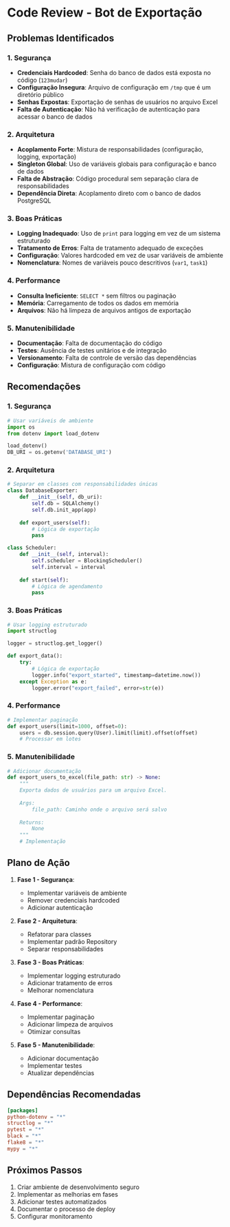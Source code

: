 # Code Review - Bot de Exportação

## Problemas Identificados

### 1. Segurança
- **Credenciais Hardcoded**: Senha do banco de dados está exposta no código (`123mudar`)
- **Configuração Insegura**: Arquivo de configuração em `/tmp` que é um diretório público
- **Senhas Expostas**: Exportação de senhas de usuários no arquivo Excel
- **Falta de Autenticação**: Não há verificação de autenticação para acessar o banco de dados

### 2. Arquitetura
- **Acoplamento Forte**: Mistura de responsabilidades (configuração, logging, exportação)
- **Singleton Global**: Uso de variáveis globais para configuração e banco de dados
- **Falta de Abstração**: Código procedural sem separação clara de responsabilidades
- **Dependência Direta**: Acoplamento direto com o banco de dados PostgreSQL

### 3. Boas Práticas
- **Logging Inadequado**: Uso de `print` para logging em vez de um sistema estruturado
- **Tratamento de Erros**: Falta de tratamento adequado de exceções
- **Configuração**: Valores hardcoded em vez de usar variáveis de ambiente
- **Nomenclatura**: Nomes de variáveis pouco descritivos (`var1`, `task1`)

### 4. Performance
- **Consulta Ineficiente**: `SELECT *` sem filtros ou paginação
- **Memória**: Carregamento de todos os dados em memória
- **Arquivos**: Não há limpeza de arquivos antigos de exportação

### 5. Manutenibilidade
- **Documentação**: Falta de documentação do código
- **Testes**: Ausência de testes unitários e de integração
- **Versionamento**: Falta de controle de versão das dependências
- **Configuração**: Mistura de configuração com código

## Recomendações

### 1. Segurança
```python
# Usar variáveis de ambiente
import os
from dotenv import load_dotenv

load_dotenv()
DB_URI = os.getenv('DATABASE_URI')
```

### 2. Arquitetura
```python
# Separar em classes com responsabilidades únicas
class DatabaseExporter:
    def __init__(self, db_uri):
        self.db = SQLAlchemy()
        self.db.init_app(app)
        
    def export_users(self):
        # Lógica de exportação
        pass

class Scheduler:
    def __init__(self, interval):
        self.scheduler = BlockingScheduler()
        self.interval = interval
        
    def start(self):
        # Lógica de agendamento
        pass
```

### 3. Boas Práticas
```python
# Usar logging estruturado
import structlog

logger = structlog.get_logger()

def export_data():
    try:
        # Lógica de exportação
        logger.info("export_started", timestamp=datetime.now())
    except Exception as e:
        logger.error("export_failed", error=str(e))
```

### 4. Performance
```python
# Implementar paginação
def export_users(limit=1000, offset=0):
    users = db.session.query(User).limit(limit).offset(offset)
    # Processar em lotes
```

### 5. Manutenibilidade
```python
# Adicionar documentação
def export_users_to_excel(file_path: str) -> None:
    """
    Exporta dados de usuários para um arquivo Excel.
    
    Args:
        file_path: Caminho onde o arquivo será salvo
        
    Returns:
        None
    """
    # Implementação
```

## Plano de Ação

1. **Fase 1 - Segurança**:
   - Implementar variáveis de ambiente
   - Remover credenciais hardcoded
   - Adicionar autenticação

2. **Fase 2 - Arquitetura**:
   - Refatorar para classes
   - Implementar padrão Repository
   - Separar responsabilidades

3. **Fase 3 - Boas Práticas**:
   - Implementar logging estruturado
   - Adicionar tratamento de erros
   - Melhorar nomenclatura

4. **Fase 4 - Performance**:
   - Implementar paginação
   - Adicionar limpeza de arquivos
   - Otimizar consultas

5. **Fase 5 - Manutenibilidade**:
   - Adicionar documentação
   - Implementar testes
   - Atualizar dependências

## Dependências Recomendadas
```toml
[packages]
python-dotenv = "*"
structlog = "*"
pytest = "*"
black = "*"
flake8 = "*"
mypy = "*"
```

## Próximos Passos

1. Criar ambiente de desenvolvimento seguro
2. Implementar as melhorias em fases
3. Adicionar testes automatizados
4. Documentar o processo de deploy
5. Configurar monitoramento 